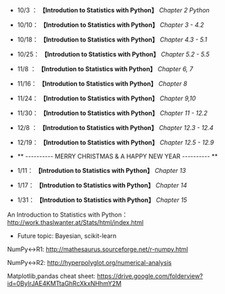 * 10/3 ： **【Introdution to Statistics with Python】** *Chapter 2 Python*

* 10/10： **【Introdution to Statistics with Python】** *Chapter 3 - 4.2*

* 10/18： **【Introdution to Statistics with Python】** *Chapter 4.3 - 5.1*

* 10/25： **【Introdution to Statistics with Python】** *Chapter 5.2 - 5.5*

* 11/8 ： **【Introdution to Statistics with Python】** *Chapter 6, 7*

* 11/16： **【Introdution to Statistics with Python】** *Chapter 8*         

* 11/24： **【Introdution to Statistics with Python】** *Chapter 9,10*         

* 11/30： **【Introdution to Statistics with Python】** *Chapter 11 - 12.2*         

* 12/8 ： **【Introdution to Statistics with Python】** *Chapter 12.3 - 12.4*         

* 12/19：  **【Introdution to Statistics with Python】** *Chapter 12.5 - 12.9*    

*  ** ---------- MERRY CHRISTMAS & A HAPPY NEW YEAR ---------- **

* 1/11：  **【Introdution to Statistics with Python】** *Chapter 13*    

* 1/17：  **【Introdution to Statistics with Python】** *Chapter 14*    

* 1/31：  **【Introdution to Statistics with Python】** *Chapter 15*    

An Introduction to Statistics with Python：
http://work.thaslwanter.at/Stats/html/index.html

* Future topic: Bayesian, scikit-learn

NumPy↔R1:
http://mathesaurus.sourceforge.net/r-numpy.html

NumPy↔R2:
http://hyperpolyglot.org/numerical-analysis

Matplotlib,pandas cheat sheet:
https://drive.google.com/folderview?id=0ByIrJAE4KMTtaGhRcXkxNHhmY2M
